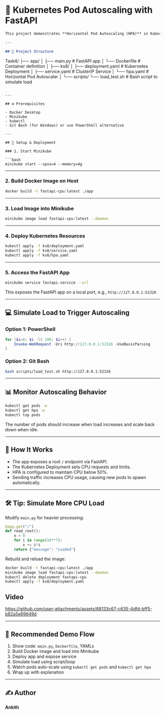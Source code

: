 

# 🚀 Kubernetes Pod Autoscaling with FastAPI 
```markdown
This project demonstrates **Horizontal Pod Autoscaling (HPA)** in Kubernetes using a simple **FastAPI** app. The app is containerized with Docker, deployed to a Minikube cluster, and auto-scales based on CPU usage.

---

## 📁 Project Structure

```

Task4/
├── app/
│   ├── main.py              # FastAPI app
│   └── Dockerfile           # Container definition
│
├── ks8/
│   ├── deployment.yaml      # Kubernetes Deployment
│   ├── service.yaml         # ClusterIP Service
│   └── hpa.yaml             # Horizontal Pod Autoscaler
│
└── scripts/
└── load\_test.sh         # Bash script to simulate load

````

---

## ⚙️ Prerequisites

- Docker Desktop
- Minikube
- kubectl
- Git Bash (for Windows) or use PowerShell alternative

---

## 🚀 Setup & Deployment

### 1. Start Minikube

```bash
minikube start --cpus=4 --memory=4g
````

---

### 2. Build Docker Image on Host

```bash
docker build -t fastapi-cpu:latest ./app
```

---

### 3. Load Image into Minikube

```bash
minikube image load fastapi-cpu:latest --daemon
```

---

### 4. Deploy Kubernetes Resources

```bash
kubectl apply -f ks8/deployment.yaml
kubectl apply -f ks8/service.yaml
kubectl apply -f ks8/hpa.yaml
```

---

### 5. Access the FastAPI App

```bash
minikube service fastapi-service --url
```

This exposes the FastAPI app on a local port, e.g., `http://127.0.0.1:52326`

---

## 💻 Simulate Load to Trigger Autoscaling

### Option 1: PowerShell

```powershell
for ($i=0; $i -lt 100; $i++) {
    Invoke-WebRequest -Uri http://127.0.0.1:52326 -UseBasicParsing
}
```

### Option 2: Git Bash

```bash
bash scripts/load_test.sh http://127.0.0.1:52326
```

---

## 📊 Monitor Autoscaling Behavior

```bash
kubectl get pods -w
kubectl get hpa -w
kubectl top pods
```

The number of pods should increase when load increases and scale back down when idle.

---

## 🧠 How It Works

* The app exposes a root `/` endpoint via FastAPI.
* The Kubernetes Deployment sets CPU requests and limits.
* HPA is configured to maintain CPU below 50%.
* Sending traffic increases CPU usage, causing new pods to spawn automatically.

---

## 🛠 Tip: Simulate More CPU Load

Modify `main.py` for heavier processing:

```python
@app.get("/")
def read_root():
    x = 0
    for i in range(10**7):
        x += i*i
    return {"message": "Loaded"}
```

Rebuild and reload the image:

```bash
docker build -t fastapi-cpu:latest ./app
minikube image load fastapi-cpu:latest --daemon
kubectl delete deployment fastapi-cpu
kubectl apply -f ks8/deployment.yaml
```
## Video



https://github.com/user-attachments/assets/68133c67-c635-4dfd-bff5-b82a5e69649d


---

## 📸 Recommended Demo Flow

1. Show code: `main.py`, `Dockerfile`, YAMLs
2. Build Docker image and load into Minikube
3. Deploy app and expose service
4. Simulate load using script/loop
5. Watch pods auto-scale using `kubectl get pods` and `kubectl get hpa`
6. Wrap up with explanation

---

## ✍️ Author

**Ankith**

